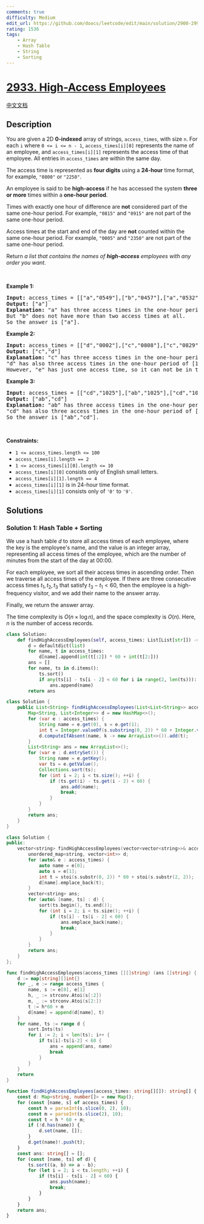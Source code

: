 ```yaml
---
comments: true
difficulty: Medium
edit_url: https://github.com/doocs/leetcode/edit/main/solution/2900-2999/2933.High-Access%20Employees/README_EN.md
rating: 1536
tags:
    - Array
    - Hash Table
    - String
    - Sorting
---
```


# [2933. High-Access Employees](https://leetcode.com/problems/high-access-employees)

[中文文档](/solution/2900-2999/2933.High-Access%20Employees/README.md)

## Description

<p>You are given a 2D <strong>0-indexed</strong> array of strings, <code>access_times</code>, with size <code>n</code>. For each <code>i</code> where <code>0 &lt;= i &lt;= n - 1</code>, <code>access_times[i][0]</code> represents the name of an employee, and <code>access_times[i][1]</code> represents the access time of that employee. All entries in <code>access_times</code> are within the same day.</p>

<p>The access time is represented as <strong>four digits</strong> using a <strong>24-hour</strong> time format, for example, <code>&quot;0800&quot;</code> or <code>&quot;2250&quot;</code>.</p>

<p>An employee is said to be <strong>high-access</strong> if he has accessed the system <strong>three or more</strong> times within a <strong>one-hour period</strong>.</p>

<p>Times with exactly one hour of difference are <strong>not</strong> considered part of the same one-hour period. For example, <code>&quot;0815&quot;</code> and <code>&quot;0915&quot;</code> are not part of the same one-hour period.</p>

<p>Access times at the start and end of the day are <strong>not</strong> counted within the same one-hour period. For example, <code>&quot;0005&quot;</code> and <code>&quot;2350&quot;</code> are not part of the same one-hour period.</p>

<p>Return <em>a list that contains the names of <strong>high-access</strong> employees with any order you want.</em></p>

<p>&nbsp;</p>
<p><strong class="example">Example 1:</strong></p>

<pre>
<strong>Input:</strong> access_times = [[&quot;a&quot;,&quot;0549&quot;],[&quot;b&quot;,&quot;0457&quot;],[&quot;a&quot;,&quot;0532&quot;],[&quot;a&quot;,&quot;0621&quot;],[&quot;b&quot;,&quot;0540&quot;]]
<strong>Output:</strong> [&quot;a&quot;]
<strong>Explanation:</strong> &quot;a&quot; has three access times in the one-hour period of [05:32, 06:31] which are 05:32, 05:49, and 06:21.
But &quot;b&quot; does not have more than two access times at all.
So the answer is [&quot;a&quot;].</pre>

<p><strong class="example">Example 2:</strong></p>

<pre>
<strong>Input:</strong> access_times = [[&quot;d&quot;,&quot;0002&quot;],[&quot;c&quot;,&quot;0808&quot;],[&quot;c&quot;,&quot;0829&quot;],[&quot;e&quot;,&quot;0215&quot;],[&quot;d&quot;,&quot;1508&quot;],[&quot;d&quot;,&quot;1444&quot;],[&quot;d&quot;,&quot;1410&quot;],[&quot;c&quot;,&quot;0809&quot;]]
<strong>Output:</strong> [&quot;c&quot;,&quot;d&quot;]
<strong>Explanation:</strong> &quot;c&quot; has three access times in the one-hour period of [08:08, 09:07] which are 08:08, 08:09, and 08:29.
&quot;d&quot; has also three access times in the one-hour period of [14:10, 15:09] which are 14:10, 14:44, and 15:08.
However, &quot;e&quot; has just one access time, so it can not be in the answer and the final answer is [&quot;c&quot;,&quot;d&quot;].</pre>

<p><strong class="example">Example 3:</strong></p>

<pre>
<strong>Input:</strong> access_times = [[&quot;cd&quot;,&quot;1025&quot;],[&quot;ab&quot;,&quot;1025&quot;],[&quot;cd&quot;,&quot;1046&quot;],[&quot;cd&quot;,&quot;1055&quot;],[&quot;ab&quot;,&quot;1124&quot;],[&quot;ab&quot;,&quot;1120&quot;]]
<strong>Output:</strong> [&quot;ab&quot;,&quot;cd&quot;]
<strong>Explanation:</strong> &quot;ab&quot; has three access times in the one-hour period of [10:25, 11:24] which are 10:25, 11:20, and 11:24.
&quot;cd&quot; has also three access times in the one-hour period of [10:25, 11:24] which are 10:25, 10:46, and 10:55.
So the answer is [&quot;ab&quot;,&quot;cd&quot;].</pre>

<p>&nbsp;</p>
<p><strong>Constraints:</strong></p>

<ul>
	<li><code>1 &lt;= access_times.length &lt;= 100</code></li>
	<li><code>access_times[i].length == 2</code></li>
	<li><code>1 &lt;= access_times[i][0].length &lt;= 10</code></li>
	<li><code>access_times[i][0]</code> consists only of English small letters.</li>
	<li><code>access_times[i][1].length == 4</code></li>
	<li><code>access_times[i][1]</code> is in 24-hour time format.</li>
	<li><code>access_times[i][1]</code> consists only of <code>&#39;0&#39;</code> to <code>&#39;9&#39;</code>.</li>
</ul>

## Solutions

### Solution 1: Hash Table + Sorting

We use a hash table $d$ to store all access times of each employee, where the key is the employee's name, and the value is an integer array, representing all access times of the employee, which are the number of minutes from the start of the day at 00:00.

For each employee, we sort all their access times in ascending order. Then we traverse all access times of the employee. If there are three consecutive access times $t_1, t_2, t_3$ that satisfy $t_3 - t_1 < 60$, then the employee is a high-frequency visitor, and we add their name to the answer array.

Finally, we return the answer array.

The time complexity is $O(n \times \log n)$, and the space complexity is $O(n)$. Here, $n$ is the number of access records.

<!-- tabs:start -->

```python
class Solution:
    def findHighAccessEmployees(self, access_times: List[List[str]]) -> List[str]:
        d = defaultdict(list)
        for name, t in access_times:
            d[name].append(int(t[:2]) * 60 + int(t[2:]))
        ans = []
        for name, ts in d.items():
            ts.sort()
            if any(ts[i] - ts[i - 2] < 60 for i in range(2, len(ts))):
                ans.append(name)
        return ans
```

```java
class Solution {
    public List<String> findHighAccessEmployees(List<List<String>> access_times) {
        Map<String, List<Integer>> d = new HashMap<>();
        for (var e : access_times) {
            String name = e.get(0), s = e.get(1);
            int t = Integer.valueOf(s.substring(0, 2)) * 60 + Integer.valueOf(s.substring(2));
            d.computeIfAbsent(name, k -> new ArrayList<>()).add(t);
        }
        List<String> ans = new ArrayList<>();
        for (var e : d.entrySet()) {
            String name = e.getKey();
            var ts = e.getValue();
            Collections.sort(ts);
            for (int i = 2; i < ts.size(); ++i) {
                if (ts.get(i) - ts.get(i - 2) < 60) {
                    ans.add(name);
                    break;
                }
            }
        }
        return ans;
    }
}
```

```cpp
class Solution {
public:
    vector<string> findHighAccessEmployees(vector<vector<string>>& access_times) {
        unordered_map<string, vector<int>> d;
        for (auto& e : access_times) {
            auto name = e[0];
            auto s = e[1];
            int t = stoi(s.substr(0, 2)) * 60 + stoi(s.substr(2, 2));
            d[name].emplace_back(t);
        }
        vector<string> ans;
        for (auto& [name, ts] : d) {
            sort(ts.begin(), ts.end());
            for (int i = 2; i < ts.size(); ++i) {
                if (ts[i] - ts[i - 2] < 60) {
                    ans.emplace_back(name);
                    break;
                }
            }
        }
        return ans;
    }
};
```

```go
func findHighAccessEmployees(access_times [][]string) (ans []string) {
	d := map[string][]int{}
	for _, e := range access_times {
		name, s := e[0], e[1]
		h, _ := strconv.Atoi(s[:2])
		m, _ := strconv.Atoi(s[2:])
		t := h*60 + m
		d[name] = append(d[name], t)
	}
	for name, ts := range d {
		sort.Ints(ts)
		for i := 2; i < len(ts); i++ {
			if ts[i]-ts[i-2] < 60 {
				ans = append(ans, name)
				break
			}
		}
	}
	return
}
```

```ts
function findHighAccessEmployees(access_times: string[][]): string[] {
    const d: Map<string, number[]> = new Map();
    for (const [name, s] of access_times) {
        const h = parseInt(s.slice(0, 2), 10);
        const m = parseInt(s.slice(2), 10);
        const t = h * 60 + m;
        if (!d.has(name)) {
            d.set(name, []);
        }
        d.get(name)!.push(t);
    }
    const ans: string[] = [];
    for (const [name, ts] of d) {
        ts.sort((a, b) => a - b);
        for (let i = 2; i < ts.length; ++i) {
            if (ts[i] - ts[i - 2] < 60) {
                ans.push(name);
                break;
            }
        }
    }
    return ans;
}
```

<!-- tabs:end -->

<!-- end -->
